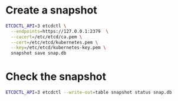 # Create a snapshot

```bash
ETCDCTL_API=3 etcdctl \
  --endpoints=https://127.0.0.1:2379  \
  --cacert=/etc/etcd/ca.pem \
  --cert=/etc/etcd/kubernetes.pem \
  --key=/etc/etcd/kubernetes-key.pem \
  snapshot save snap.db
```

# Check the snapshot

```bash
ETCDCTL_API=3 etcdctl --write-out=table snapshot status snap.db
```